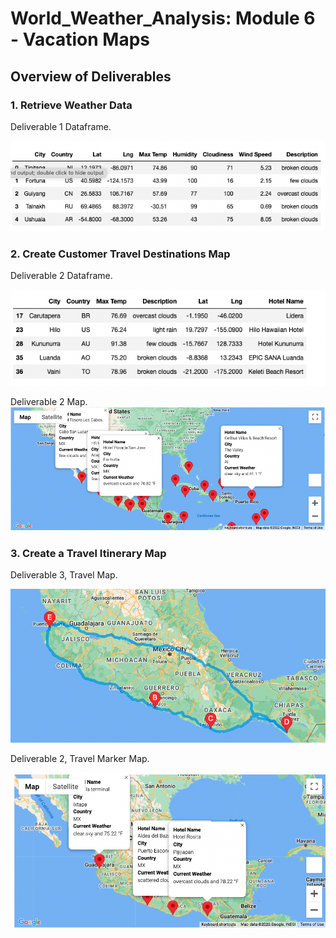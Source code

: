 # World_Weather_Analysis: Module 6 - Vacation Maps

## Overview of Deliverables 

### 1. Retrieve Weather Data 

Deliverable 1 Dataframe.

![dev_1](Images/Dev1_DataFrame.png "Dev 1 Image")

### 2. Create Customer Travel Destinations Map

Deliverable 2 Dataframe. 

![dev_2.1](Images/Dev2_Clean_Hotels.png "Dev 2 Image")

Deliverable 2 Map.
![dev_2.2](WeatherPY_vacation_map.png "Dev 2 Map")

### 3. Create a Travel Itinerary Map

Deliverable 3, Travel Map.

![dev_3.1](Images/WeatherPy_travel_map.png "Dev 3, Map 1")

Deliverable 2, Travel Marker Map.

![dev_3.2](Images/WeatherPy_travel_map_markers.png "Dev 3, Map 2")




